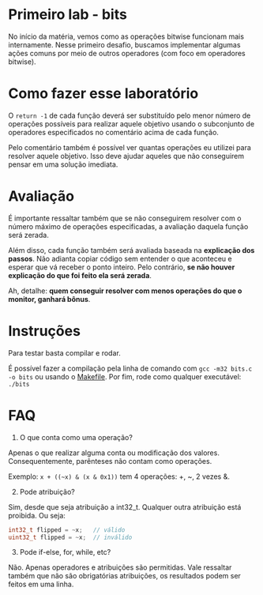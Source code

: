 # Primeiro lab - bits
No início da matéria, vemos como as operações bitwise funcionam mais internamente. Nesse primeiro desafio, buscamos implementar algumas ações comuns por meio de outros operadores (com foco em operadores bitwise).

# Como fazer esse laboratório
O `return -1` de cada função deverá ser substituído pelo menor número de operações possíveis para realizar aquele objetivo usando o subconjunto de operadores especificados no comentário acima de cada função.

Pelo comentário também é possível ver quantas operações eu utilizei para resolver aquele objetivo. Isso deve ajudar aqueles que não conseguirem pensar em uma solução imediata.

# Avaliação
É importante ressaltar também que se não conseguirem resolver com o número máximo de operações especificadas, a avaliação daquela função será zerada.

Além disso, cada função também será avaliada baseada na **explicação dos passos**. Não adianta copiar código sem entender o que aconteceu e esperar que vá receber o ponto inteiro. Pelo contrário, **se não houver explicação do que foi feito ela será zerada**.

Ah, detalhe: **quem conseguir resolver com menos operações do que o monitor, ganhará bônus**.

# Instruções
Para testar basta compilar e rodar.

É possível fazer a compilação pela linha de comando com `gcc -m32 bits.c -o bits` ou usando o [Makefile](./Makefile).
Por fim, rode como qualquer executável: `./bits`

# FAQ
1. O que conta como uma operação?

Apenas o que realizar alguma conta ou modificação dos valores. Consequentemente, parênteses não contam como operações.

Exemplo: `x + ((~x) & (x & 0x1))` tem 4 operações: +, ~, 2 vezes &.

2. Pode atribuição?

Sim, desde que seja atribuição a int32_t. Qualquer outra atribuição está proibida. Ou seja:
```c
int32_t flipped = ~x;   // válido
uint32_t flipped = ~x;  // inválido
```

3. Pode if-else, for, while, etc?

Não. Apenas operadores e atribuições são permitidas. Vale ressaltar também que não são obrigatórias atribuições, os resultados podem ser feitos em uma linha.
